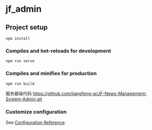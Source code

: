 # jf_admin

## Project setup
```
npm install
```

### Compiles and hot-reloads for development
```
npm run serve
```

### Compiles and minifies for production
```
npm run build
```

服务器端代码
https://github.com/jiangfeng-w/JF-News-Management-System-Admin.git

### Customize configuration
See [Configuration Reference](https://cli.vuejs.org/config/).
